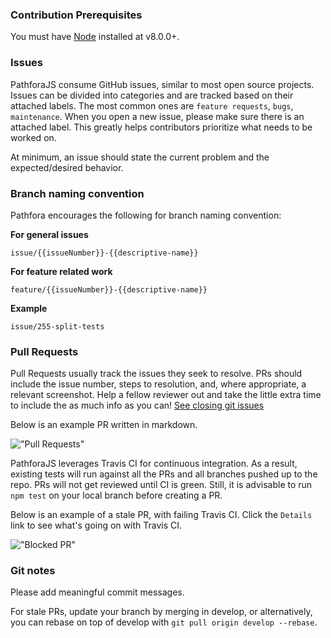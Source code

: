### Contribution Prerequisites
You must have [Node](https://nodejs.org/en/) installed at v8.0.0+.

### Issues
PathforaJS consume GitHub issues, similar to most open source projects. Issues can be divided into categories and are tracked based on their attached labels. The most common ones are `feature requests`, `bugs`, `maintenance`. When you open a new issue, please make sure there is an attached label. This greatly helps contributors prioritize what needs to be worked on.

At minimum, an issue should state the current problem and the expected/desired behavior.

### Branch naming convention
Pathfora encourages the following for branch naming convention:

**For general issues**

```issue/{{issueNumber}}-{{descriptive-name}}```

**For feature related work**

```feature/{{issueNumber}}-{{descriptive-name}}```

**Example**

```issue/255-split-tests```

### Pull Requests
Pull Requests usually track the issues they seek to resolve. PRs should include the issue number, steps to resolution, and, where appropriate, a relevant screenshot. Help a fellow reviewer out and take the little extra time to include the as much info as you can! [See closing git issues](https://help.github.com/articles/closing-issues-using-keywords/)

Below is an example PR written in markdown.

!["Pull Requests"](https://s3-us-west-2.amazonaws.com/pros-lytics/screenshots/issue261_pr_markdown.png)

PathforaJS leverages Travis CI for continuous integration. As a result, existing tests will run against all the PRs and all branches pushed up to the repo. PRs will not get reviewed until CI is green. Still, it is advisable to run `npm test` on your local branch before creating a PR.

Below is an example of a stale PR, with failing Travis CI. Click the `Details` link to see what's going on with Travis CI.

!["Blocked PR"](https://s3-us-west-2.amazonaws.com/pros-lytics/screenshots/issue261_PRs.png)

### Git notes
Please add meaningful commit messages.

For stale PRs, update your branch by merging in develop, or alternatively, you can rebase on top of develop with `git pull origin develop --rebase`.
